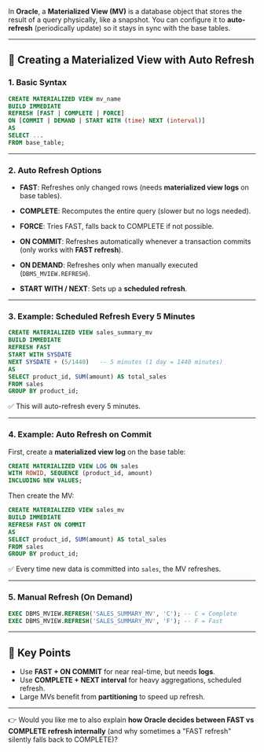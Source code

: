 

In **Oracle**, a **Materialized View (MV)** is a database object that stores the result of a query physically, like a snapshot.
You can configure it to **auto-refresh** (periodically update) so it stays in sync with the base tables.

---

## 🔹 Creating a Materialized View with Auto Refresh

### 1. Basic Syntax

```sql
CREATE MATERIALIZED VIEW mv_name
BUILD IMMEDIATE
REFRESH [FAST | COMPLETE | FORCE]
ON [COMMIT | DEMAND | START WITH (time) NEXT (interval)]
AS
SELECT ...
FROM base_table;
```

---

### 2. Auto Refresh Options

* **FAST**: Refreshes only changed rows (needs **materialized view logs** on base tables).

* **COMPLETE**: Recomputes the entire query (slower but no logs needed).

* **FORCE**: Tries FAST, falls back to COMPLETE if not possible.

* **ON COMMIT**: Refreshes automatically whenever a transaction commits (only works with **FAST refresh**).

* **ON DEMAND**: Refreshes only when manually executed (`DBMS_MVIEW.REFRESH`).

* **START WITH / NEXT**: Sets up a **scheduled refresh**.

---

### 3. Example: Scheduled Refresh Every 5 Minutes

```sql
CREATE MATERIALIZED VIEW sales_summary_mv
BUILD IMMEDIATE
REFRESH FAST
START WITH SYSDATE
NEXT SYSDATE + (5/1440)   -- 5 minutes (1 day = 1440 minutes)
AS
SELECT product_id, SUM(amount) AS total_sales
FROM sales
GROUP BY product_id;
```

✅ This will auto-refresh every 5 minutes.

---

### 4. Example: Auto Refresh on Commit

First, create a **materialized view log** on the base table:

```sql
CREATE MATERIALIZED VIEW LOG ON sales
WITH ROWID, SEQUENCE (product_id, amount)
INCLUDING NEW VALUES;
```

Then create the MV:

```sql
CREATE MATERIALIZED VIEW sales_mv
BUILD IMMEDIATE
REFRESH FAST ON COMMIT
AS
SELECT product_id, SUM(amount) AS total_sales
FROM sales
GROUP BY product_id;
```

✅ Every time new data is committed into `sales`, the MV refreshes.

---

### 5. Manual Refresh (On Demand)

```sql
EXEC DBMS_MVIEW.REFRESH('SALES_SUMMARY_MV', 'C'); -- C = Complete
EXEC DBMS_MVIEW.REFRESH('SALES_SUMMARY_MV', 'F'); -- F = Fast
```

---

## 🔹 Key Points

* Use **FAST + ON COMMIT** for near real-time, but needs **logs**.
* Use **COMPLETE + NEXT interval** for heavy aggregations, scheduled refresh.
* Large MVs benefit from **partitioning** to speed up refresh.

---

👉 Would you like me to also explain **how Oracle decides between FAST vs COMPLETE refresh internally** (and why sometimes a "FAST refresh" silently falls back to COMPLETE)?
